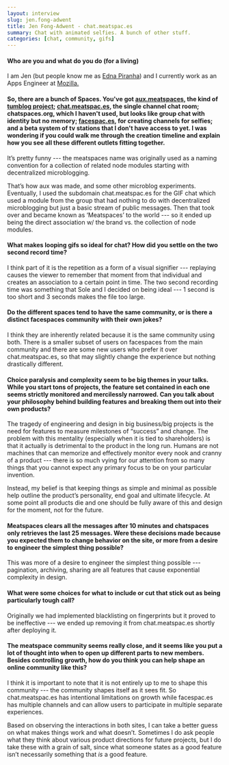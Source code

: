 ```yaml
---
layout: interview
slug: jen.fong-adwent
title: Jen Fong-Adwent - chat.meatspac.es
summary: Chat with animated selfies. A bunch of other stuff.
categories: [chat, community, gifs]
---
```


#### Who are you and what do you do (for a living)

I am Jen (but people know me as [Edna Piranha](https://twitter.com/ednapiranha)) and I currently work as an Apps Engineer at [Mozilla.](http://www.mozilla.org/en-US/)


#### So, there are a bunch of Spaces. You've got [aux.meatspaces](http://aux.meatspac.es/), the kind of [tumblog project](http://ednapiranha.com/2013/meatspace/); [chat.meatspac.es](http://chat.meatspac.es), the single channel chat room; chatspaces.org, which I haven't used, but looks like group chat with identity but no memory; [facespac.es](https://facespac.es/), for creating channels for selfies; and a beta system of tv stations that I don't have access to yet. I was wondering if you could walk me through the creation timeline and explain how you see all these different outlets fitting together.

It’s pretty funny --- the meatspaces name was originally used as a naming convention for a collection of related node modules starting with decentralized microblogging.

That’s how aux was made, and some other microblog experiments. Eventually, I used the subdomain chat.meatspac.es for the GIF chat which used a module from the group that had nothing to do with decentralized microblogging but just a basic stream of public messages. Then that took over and became known as ‘Meatspaces’ to the world --- so it ended up being the direct association w/ the brand vs. the collection of node modules.


#### What makes looping gifs so ideal for chat? How did you settle on the two second record time?

I think part of it is the repetition as a form of a visual signifier --- replaying causes the viewer to remember that moment from that individual and creates an association to a certain point in time. The two second recording time was something that Sole and I decided on being ideal --- 1 second is too short and 3 seconds makes the file too large.


#### Do the different spaces tend to have the same community, or is there a distinct facespaces community with their own jokes?

I think they are inherently related because it is the same community using both. There is a smaller subset of users on facespaces from the main community and there are some new users who prefer it over chat.meatspac.es, so that may slightly change the experience but nothing drastically different.


#### Choice paralysis and complexity seem to be big themes in your talks. While you start tons of projects, the feature set contained in each one seems strictly monitored and mercilessly narrowed. Can you talk about your philosophy behind building features and breaking them out into their own products?

The tragedy of engineering and design in big business/big projects is the need for features to measure milestones of “success” and change. The problem with this mentality (especially when it is tied to shareholders) is that it actually is detrimental to the product in the long run. Humans are not machines that can memorize and effectively monitor every nook and cranny of a product --- there is so much vying for our attention from so many things that you cannot expect any primary focus to be on your particular invention.

Instead, my belief is that keeping things as simple and minimal as possible help outline the product’s personality, end goal and ultimate lifecycle. At some point all products die and one should be fully aware of this and design for the moment, not for the future.


#### Meatspaces clears all the messages after 10 minutes and chatspaces only retrieves the last 25 messages. Were these decisions made because you expected them to change behavior on the site, or more from a desire to engineer the simplest thing possible?

This was more of a desire to engineer the simplest thing possible --- pagination, archiving, sharing are all features that cause exponential complexity in design.


#### What were some choices for what to include or cut that stick out as being particularly tough call?

Originally we had implemented blacklisting on fingerprints but it proved to be ineffective --- we ended up removing it from chat.meatspac.es shortly after deploying it.


#### The meatspace community seems really close, and it seems like you put a lot of thought into when to open up different parts to new members. Besides controlling growth, how do you think you can help shape an online community like this?

I think it is important to note that it is not entirely up to me to shape this community --- the community shapes itself as it sees fit. So chat.meatspac.es has intentional limitations on growth while facespac.es has multiple channels and can allow users to participate in multiple separate experiences.

Based on observing the interactions in both sites, I can take a better guess on what makes things work and what doesn’t. Sometimes I do ask people what they think about various product directions for future projects, but I do take these with a grain of salt, since what someone states as a good feature isn’t necessarily something that *is* a good feature.

